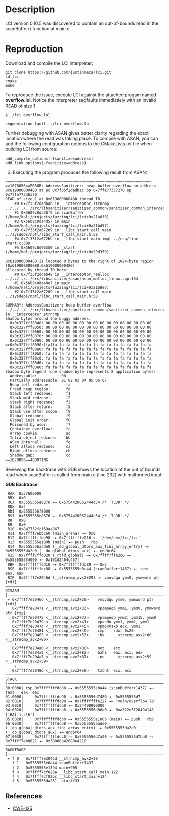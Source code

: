 # Description

LCI version 0.10.5 was discovered to contain an out-of-bounds read in the scanBuffer() function at main.c

# Reproduction

Download and compile the LCI interpreter:
```
git clone https://github.com/justinmeza/lci.git
cd lci
cmake .
make
```

To reproduce the issue, execute LCI against the attached progam named **overflow.lol**.  Notice the interpreter segfaults immediatlely with an invalid READ of size 1

```
$ ./lci overflow.lol

segmentation fault  ./lci overflow.lo
```

Further debugging with ASAN gives better clarity regarding the exact location where the read was taking place. To compile with ASAN, you can add the following configuration options to the CMakeLists.txt file when building LCI from source:

```
add_compile_options(-fsanitize=address)
add_link_options(-fsanitize=address)
```

3. Executing the program produces the following result from ASAN:
```                                                                                                                                            
=================================================================
==1078056==ERROR: AddressSanitizer: heap-buffer-overflow on address 0x619000000480 at pc 0x7f35f2dadbac bp 0x7ffe77337270 sp 0x7ffe77336a20
READ of size 1 at 0x619000000480 thread T0
    #0 0x7f35f2dadbab in __interceptor_strncmp ../../../../src/libsanitizer/sanitizer_common/sanitizer_common_interceptors.inc:497
    #1 0x5609c0da38f9 in scanBuffer (/home/kali/projects/fuzzing/lci/lci+0x21a8f9)
    #2 0x5609c0da4d57 in main (/home/kali/projects/fuzzing/lci/lci+0x21bd57)
    #3 0x7f35f2a67209 in __libc_start_call_main ../sysdeps/nptl/libc_start_call_main.h:58
    #4 0x7f35f2a672bb in __libc_start_main_impl ../csu/libc-start.c:389
    #5 0x5609c0d96350 in _start (/home/kali/projects/fuzzing/lci/lci+0x20d350)

0x619000000480 is located 0 bytes to the right of 1024-byte region [0x619000000080,0x619000000480)
allocated by thread T0 here:
    #0 0x7f35f2dceb48 in __interceptor_realloc ../../../../src/libsanitizer/asan/asan_malloc_linux.cpp:164
    #1 0x5609c0da48e7 in main (/home/kali/projects/fuzzing/lci/lci+0x21b8e7)
    #2 0x7f35f2a67209 in __libc_start_call_main ../sysdeps/nptl/libc_start_call_main.h:58

SUMMARY: AddressSanitizer: heap-buffer-overflow ../../../../src/libsanitizer/sanitizer_common/sanitizer_common_interceptors.inc:497 in __interceptor_strncmp
Shadow bytes around the buggy address:
  0x0c327fff8040: 00 00 00 00 00 00 00 00 00 00 00 00 00 00 00 00
  0x0c327fff8050: 00 00 00 00 00 00 00 00 00 00 00 00 00 00 00 00
  0x0c327fff8060: 00 00 00 00 00 00 00 00 00 00 00 00 00 00 00 00
  0x0c327fff8070: 00 00 00 00 00 00 00 00 00 00 00 00 00 00 00 00
  0x0c327fff8080: 00 00 00 00 00 00 00 00 00 00 00 00 00 00 00 00
=>0x0c327fff8090:[fa]fa fa fa fa fa fa fa fa fa fa fa fa fa fa fa
  0x0c327fff80a0: fa fa fa fa fa fa fa fa fa fa fa fa fa fa fa fa
  0x0c327fff80b0: fa fa fa fa fa fa fa fa fa fa fa fa fa fa fa fa
  0x0c327fff80c0: fa fa fa fa fa fa fa fa fa fa fa fa fa fa fa fa
  0x0c327fff80d0: fa fa fa fa fa fa fa fa fa fa fa fa fa fa fa fa
  0x0c327fff80e0: fa fa fa fa fa fa fa fa fa fa fa fa fa fa fa fa
Shadow byte legend (one shadow byte represents 8 application bytes):
  Addressable:           00
  Partially addressable: 01 02 03 04 05 06 07 
  Heap left redzone:       fa
  Freed heap region:       fd
  Stack left redzone:      f1
  Stack mid redzone:       f2
  Stack right redzone:     f3
  Stack after return:      f5
  Stack use after scope:   f8
  Global redzone:          f9
  Global init order:       f6
  Poisoned by user:        f7
  Container overflow:      fc
  Array cookie:            ac
  Intra object redzone:    bb
  ASan internal:           fe
  Left alloca redzone:     ca
  Right alloca redzone:    cb
  Shadow gap:              cc
==1078056==ABORTING                    
```

Reviewing the backtrace with GDB shows the location of the out of bounds read when scanBuffer is called from main.c (line 232) with malformed input:


**GDB Backtrace**
```
 RAX  0x37600000
 RBX  0x0
 RCX  0x5555555e8376 ◂— 0x5754420052444c54 /* 'TLDR' */
 RDX  0x4
 RDI  0x5555556f8000
 RSI  0x5555555e8376 ◂— 0x5754420052444c54 /* 'TLDR' */
 R8   0x0
 R9   0x0
 R10  0x8a7732fc159aa867
 R11  0x7ffff7ebbc60 (main_arena) ◂— 0x0
 R12  0x7fffffffde98 —▸ 0x7fffffffe216 ◂— '/dev/shm/lci/lci'
 R13  0x5555555e100b (main) ◂— push   rbp
 R14  0x5555556aade0 (__do_global_dtors_aux_fini_array_entry) —▸ 0x5555555da2e0 (__do_global_dtors_aux) ◂— endbr64 
 R15  0x7ffff7ffd020 (_rtld_global) —▸ 0x7ffff7ffe2c0 —▸ 0x555555554000 ◂— 0x10102464c457f
 RBP  0x7fffffffdd10 —▸ 0x7fffffffdd80 ◂— 0x2
 RSP  0x7fffffffdc88 —▸ 0x5555555e0a44 (scanBuffer+1437) ◂— test   eax, eax
 RIP  0x7ffff7e2046d (__strncmp_avx2+29) ◂— vmovdqu ymm0, ymmword ptr [rdi]
──────────────────────────────────────────────────────────────────────────────────────────────────[ DISASM ]──────────────────────────────────────────────────────────────────────────────────────────────────
 ► 0x7ffff7e2046d <__strncmp_avx2+29>    vmovdqu ymm0, ymmword ptr [rdi]
   0x7ffff7e20471 <__strncmp_avx2+33>    vpcmpeqb ymm1, ymm0, ymmword ptr [rsi]
   0x7ffff7e20475 <__strncmp_avx2+37>    vpcmpeqb ymm2, ymm15, ymm0
   0x7ffff7e20479 <__strncmp_avx2+41>    vpandn ymm1, ymm2, ymm1
   0x7ffff7e2047d <__strncmp_avx2+45>    vpmovmskb ecx, ymm1
   0x7ffff7e20481 <__strncmp_avx2+49>    cmp    rdx, 0x20
   0x7ffff7e20485 <__strncmp_avx2+53>    jbe    __strncmp_avx2+80                <__strncmp_avx2+80>
    ↓
   0x7ffff7e204a0 <__strncmp_avx2+80>    not    ecx
   0x7ffff7e204a2 <__strncmp_avx2+82>    bzhi   eax, ecx, edx
   0x7ffff7e204a7 <__strncmp_avx2+87>    jne    __strncmp_avx2+59                <__strncmp_avx2+59>
    ↓
   0x7ffff7e2048b <__strncmp_avx2+59>    tzcnt  ecx, ecx
──────────────────────────────────────────────────────────────────────────────────────────────────[ STACK ]───────────────────────────────────────────────────────────────────────────────────────────────────
00:0000│ rsp 0x7fffffffdc88 —▸ 0x5555555e0a44 (scanBuffer+1437) ◂— test   eax, eax
01:0008│     0x7fffffffdc90 —▸ 0x5555556d7480 ◂— 0x5555556d7
02:0010│     0x7fffffffdc98 —▸ 0x7fffffffe227 ◂— 'vuln/overflow.lo'
03:0018│     0x7fffffffdca0 ◂— 0x24400000000
04:0020│     0x7fffffffdca8 —▸ 0x5555556d86a0 ◂— 0xa322e3120494148 ('HAI 1.2\n')
05:0028│     0x7fffffffdcb0 —▸ 0x5555555e100b (main) ◂— push   rbp
06:0030│     0x7fffffffdcb8 —▸ 0x5555556aade0 (__do_global_dtors_aux_fini_array_entry) —▸ 0x5555555da2e0 (__do_global_dtors_aux) ◂— endbr64 
07:0038│     0x7fffffffdcc0 —▸ 0x5555556d7a90 —▸ 0x5555556d7ba0 —▸ 0x7ffff7eb0021 ◂— 0x38000b42080e4210
────────────────────────────────────────────────────────────────────────────────────────────────[ BACKTRACE ]─────────────────────────────────────────────────────────────────────────────────────────────────
 ► f 0   0x7ffff7e2046d __strncmp_avx2+29
   f 1   0x5555555e0a44 scanBuffer+1437
   f 2   0x5555555e1394 main+905
   f 3   0x7ffff7cf020a __libc_start_call_main+122
   f 4   0x7ffff7cf02bc __libc_start_main+124
   f 5   0x5555555da261 _start+33

```


## References

* [CWE-125](https://cwe.mitre.org/data/definitions/125.html)

